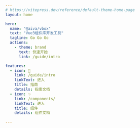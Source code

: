 ```yaml
---
# https://vitepress.dev/reference/default-theme-home-page
layout: home

hero:
  name: "@aiva/vbox"
  text: "Vue3组件库开发工具"
  tagline: Go Go Go
  actions:
    - theme: brand
      text: 快速开始
      link: /guide/intro

features:
  - icon: 🎉
    link: /guide/intro
    linkText: 进入
    title: 指南
    details: 指南文档
  - icon: ✨
    link: /components/
    linkText: 进入
    title: 组件
    details: 组件文档
 
---
```


